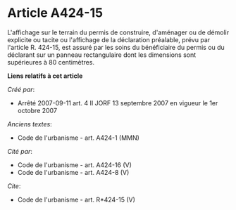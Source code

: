 # Article A424-15

L'affichage sur le terrain du permis de construire, d'aménager ou de démolir explicite ou tacite ou l'affichage de la
déclaration préalable, prévu par l'article R. 424-15, est assuré par les soins du bénéficiaire du permis ou du déclarant sur
un panneau rectangulaire dont les dimensions sont supérieures à 80 centimètres.

**Liens relatifs à cet article**

_Créé par_:

  - Arrêté 2007-09-11 art. 4 II JORF 13 septembre 2007 en vigueur le 1er octobre 2007

_Anciens textes_:

  - Code de l'urbanisme - art. A424-1 (MMN)

_Cité par_:

  - Code de l'urbanisme - art. A424-16 (V)
  - Code de l'urbanisme - art. A424-8 (V)

_Cite_:

  - Code de l'urbanisme - art. R*424-15 (V)
